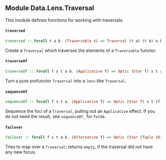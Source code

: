 ## Module Data.Lens.Traversal

This module defines functions for working with traversals.

#### `traversed`

``` purescript
traversed :: forall t a b. (Traversable t) => Traversal (t a) (t b) a b
```

Create a `Traversal` which traverses the elements of a `Traversable` functor.

#### `traverseOf`

``` purescript
traverseOf :: forall f s t a b. (Applicative f) => Optic (Star f) s t a b -> (a -> f b) -> s -> f t
```

Turn a pure profunctor `Traversal` into a `lens`-like `Traversal`.

#### `sequenceOf`

``` purescript
sequenceOf :: forall f s t a. (Applicative f) => Optic (Star f) s t (f a) a -> s -> f t
```

Sequence the foci of a `Traversal`, pulling out an `Applicative` effect.
If you do not need the result, see `sequenceOf_` for `Fold`s.

#### `failover`

``` purescript
failover :: forall f s t a b. (Alternative f) => Optic (Star (Tuple (Disj Boolean))) s t a b -> (a -> b) -> s -> f t
```

Tries to map over a `Traversal`; returns `empty`, if the traversal did
not have any new focus.


